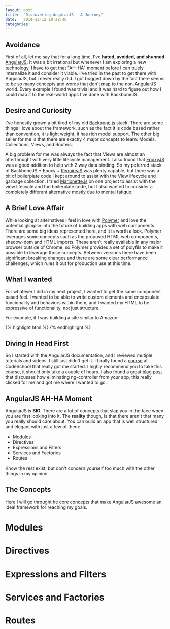 ```yaml
---
layout: post
title:  "Discovering AngularJS - A Journey"
date:   2014-12-12 10:28:46
categories: 
---
```


Avoidance
------
First of all, let me say that for a long time, I've **hated, avoided, and shunned** [AngularJS](http://angularjs.org).  It was a bit irrational but whenever I am exploring a new technology, I have to get that "AH-HA" moment before I can truely internalize it and consider it viable.  I've tried in the past to get there with AngularJS, but I never really did.  I got bogged down by the fact there seems to be so many concepts and words that don't map to the non-AngularJS world.  Every example I found was trivial and it was hard to figure out how I could map it to the real-world apps I've done with BackboneJS.  

Desire and Curiosity
-----
I've honestly grown a bit tired of my old [Backbone.js](http://backbonejs.org) stack.  There are some things I love about the framework,  such as the fact it is code based rather than convention, it is light weight, it has rich model support.  The other big seller for me is that there are exactly 4 major concepts to learn:  Models, Collections, Views, and Routers.  

A big problem for me was always the fact that Views are almost an afterthought with very little lifecycle management.  I also found that [EpoxyJS](http://epoxyjs.org) was a good addition to help with 2 way data binding.  So my peferred stack of BackboneJS  + Epoxy + [RequireJS](http://requirejs.org) was plenty capable, but there was a bit of boilerplate code I kept around to assist with the View lifecycle and garbage collection.  I tried [Marionette.js](http://marionettejs.com) on one project to assist with the view lifecycle and the boilerplate code, but I also wanted to consider a completely different alternative mostly due to mental fatique.  

A Brief Love Affair
-----
While looking at alternatives I feel in love with [Polymer](http://polymer-project.org) and love the potential glimpse into the future of building apps with web components.  There are some big ideas represented here, and it is worth a look. Polymer leverages some concepts such as the proposed HTML web components, shadow-dom and HTML imports. These aren't really available in any major browser outside of Chrome, so Polymer provides a set of polyfils to make it possible to leverage those concepts. Between versions there have been significant breaking changes and there are some clear performance challenges, which rules it out for production use at this time.

What I wanted
------
 For whatever I did in my next project, I wanted to get the same component based feel.  I wanted to be able to write custom elements and encapsulate funcionality and behaviors within them, and I wanted my HTML to be expressive of functionality, not just structure.

 For example, if I was building a site similar to Amazon:

{% highlight html %}
<site-shell>
	<left-panel>
		<site-menu></site-menu>
	</left-panel>
	<right-panel>
		<main-content>
			<featured-productcarousel></featured-productcarousel>
			<product-categories></product-categories>
			<recommended-productsbyhistory></recommended-productsbyhistory>
		</main-content>
		<site-footer></site-footer>
	</right-panel>
</site-shell>
{% endhighlight %}

Diving In Head First
----
So I started with the AngularJS documentation, and I reviewed mutiple tutorials and videos. I still just didn't get it.  I finally found a [course](http://campus.codeschool.com/courses/shaping-up-with-angular-js) at CodeSchool that really got me started.  I highly recommend you to take this course, it should only take a couple of hours.  I also found a great 
[blog post](http://teropa.info/blog/2014/10/24/how-ive-improved-my-angular-apps-by-banning-ng-controller.html) that discusses how eliminating ng-controller from your app, this really clicked for me and got me where I wanted to go.  

AngularJS AH-HA Moment
-----
AngularJS is **BIG**.  There are a lot of concepts that slap you in the face when you are first looking into it.  The **reality** though, is that there aren't that many you really should care about.  You can build an app that is well structured and elegant with just a few of them: 

 * Modules
 * Directives
 * Expressions and Filters
 * Services and Factories
 * Routes

Know the rest exist, but don't concern yourself too much with the other things in my opinion. 

The Concepts
-----
Here I will go throught he core concepts that make AngularJS awesome an ideal framework for reaching my goals.  

Modules
========

Directives 
=========

Expressions and Filters
=========

Services and Factories
=========

Routes
=========




